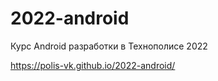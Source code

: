 # 2022-android
Курс Android разработки в Технополисе 2022

https://polis-vk.github.io/2022-android/
